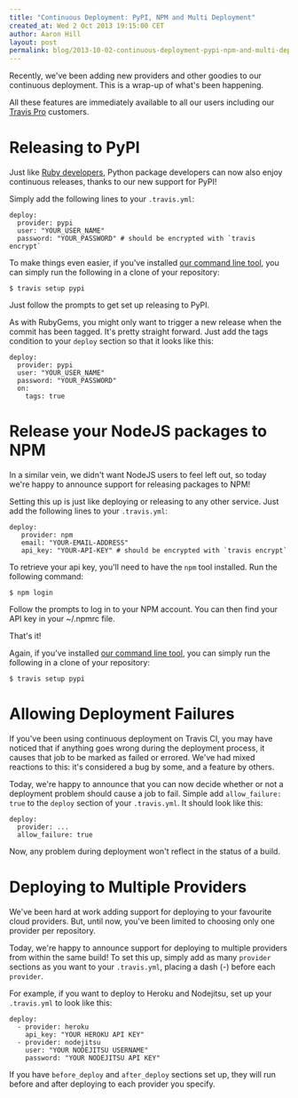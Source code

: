 ```yaml
---
title: "Continuous Deployment: PyPI, NPM and Multi Deployment"
created_at: Wed 2 Oct 2013 19:15:00 CET
author: Aaron Hill
layout: post
permalink: blog/2013-10-02-continuous-deployment-pypi-npm-and-multi-deployment
---
```


Recently, we've been adding new providers and other goodies to our continuous deployment.
This is a wrap-up of what's been happening.

All these features are immediately available to all our users including our [Travis Pro](http://travis-ci.com) customers.

# Releasing to PyPI

Just like [Ruby developers](/blog/2013-08-22-let-travis-push-your-rubygems), Python package developers can now also enjoy continuous releases, thanks to our new support for PyPI!

Simply add the following lines to your `.travis.yml`:

    deploy:
      provider: pypi
      user: "YOUR_USER_NAME"
      password: "YOUR_PASSWORD" # should be encrypted with `travis encrypt`

To make things even easier, if you've installed [our command line tool](http://github.com/travis-ci/travis),
you can simply run the following in a clone of your repository:

    $ travis setup pypi

Just follow the prompts to get set up releasing to PyPI.

As with RubyGems, you might only want to trigger a new release when the commit has been tagged. It's pretty straight forward.
Just add the tags condition to your `deploy` section so that it looks like this:

    deploy:
      provider: pypi
      user: "YOUR_USER_NAME"
      password: "YOUR_PASSWORD"
      on:
        tags: true

# Release your NodeJS packages to NPM

In a similar vein, we didn't want NodeJS users to feel left out, so today we're happy to announce support for releasing packages to NPM!

Setting this up is just like deploying or releasing to any other service. Just add the following lines to your `.travis.yml`:

    deploy:
       provider: npm
       email: "YOUR-EMAIL-ADDRESS"
       api_key: "YOUR-API-KEY" # should be encrypted with `travis encrypt`

To retrieve your api key, you'll need to have the `npm` tool installed. Run the following command:

    $ npm login

Follow the prompts to log in to your NPM account. You can then find your API key in your ~/.npmrc file.

That's it!

Again, if you've installed [our command line tool](http://github.com/travis-ci/travis),
you can simply run the following in a clone of your repository:

    $ travis setup pypi

# Allowing Deployment Failures

If you've been using continuous deployment on Travis CI, you may have noticed that if anything goes wrong during the deployment process,
it causes that job to be marked as failed or errored. We've had mixed reactions to this: it's considered a bug by some, and a feature by others.

Today, we're happy to announce that you can now decide whether or not a deployment problem should cause a job to fail.
Simple add `allow_failure: true` to the `deploy` section of your `.travis.yml`. It should look like this:

    deploy:
      provider: ...
      allow_failure: true

Now, any problem during deployment won't reflect in the status of a build.

# Deploying to Multiple Providers

We've been hard at work adding support for deploying to your favourite cloud providers. But, until now, you've been limited to choosing only one provider per repository.

Today, we're happy to announce support for deploying to multiple providers from within the same build! To set this up, simply add as many `provider` sections as you want to your `.travis.yml`, placing a dash (-) before each `provider`.

For example, if you want to deploy to Heroku and Nodejitsu, set up your `.travis.yml` to look like this:

    deploy:
      - provider: heroku
        api_key: "YOUR HEROKU API KEY"
      - provider: nodejitsu
        user: "YOUR NODEJITSU USERNAME"
        password: "YOUR NODEJITSU API KEY"

If you have `before_deploy` and `after_deploy` sections set up, they will run before and after deploying to each provider you specify.
